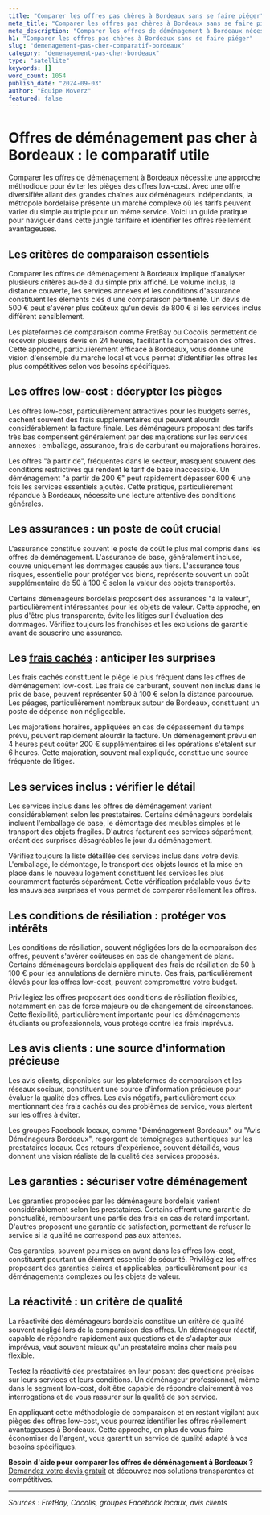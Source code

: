 ```yaml
---
title: "Comparer les offres pas chères à Bordeaux sans se faire piéger"
meta_title: "Comparer les offres pas chères à Bordeaux sans se faire piéger"
meta_description: "Comparer les offres de déménagement à Bordeaux nécessite une approche méthodique pour éviter les pièges des offres low-cost. Avec une offre diversifié."
h1: "Comparer les offres pas chères à Bordeaux sans se faire piéger"
slug: "demenagement-pas-cher-comparatif-bordeaux"
category: "demenagement-pas-cher-bordeaux"
type: "satellite"
keywords: []
word_count: 1054
publish_date: "2024-09-03"
author: "Équipe Moverz"
featured: false
---
```



# Offres de déménagement pas cher à Bordeaux : le comparatif utile

Comparer les offres de déménagement à Bordeaux nécessite une approche méthodique pour éviter les pièges des offres low-cost. Avec une offre diversifiée allant des grandes chaînes aux déménageurs indépendants, la métropole bordelaise présente un marché complexe où les tarifs peuvent varier du simple au triple pour un même service. Voici un guide pratique pour naviguer dans cette jungle tarifaire et identifier les offres réellement avantageuses.

## Les critères de comparaison essentiels

Comparer les offres de déménagement à Bordeaux implique d'analyser plusieurs critères au-delà du simple prix affiché. Le volume inclus, la distance couverte, les services annexes et les conditions d'assurance constituent les éléments clés d'une comparaison pertinente. Un devis de 500 € peut s'avérer plus coûteux qu'un devis de 800 € si les services inclus diffèrent sensiblement.

Les plateformes de comparaison comme FretBay ou Cocolis permettent de recevoir plusieurs devis en 24 heures, facilitant la comparaison des offres. Cette approche, particulièrement efficace à Bordeaux, vous donne une vision d'ensemble du marché local et vous permet d'identifier les offres les plus compétitives selon vos besoins spécifiques.

## Les offres low-cost : décrypter les pièges

Les offres low-cost, particulièrement attractives pour les budgets serrés, cachent souvent des frais supplémentaires qui peuvent alourdir considérablement la facture finale. Les déménageurs proposant des tarifs très bas compensent généralement par des majorations sur les services annexes : emballage, assurance, frais de carburant ou majorations horaires.

Les offres "à partir de", fréquentes dans le secteur, masquent souvent des conditions restrictives qui rendent le tarif de base inaccessible. Un déménagement "à partir de 200 €" peut rapidement dépasser 600 € une fois les services essentiels ajoutés. Cette pratique, particulièrement répandue à Bordeaux, nécessite une lecture attentive des conditions générales.

## Les assurances : un poste de coût crucial

L'assurance constitue souvent le poste de coût le plus mal compris dans les offres de déménagement. L'assurance de base, généralement incluse, couvre uniquement les dommages causés aux tiers. L'assurance tous risques, essentielle pour protéger vos biens, représente souvent un coût supplémentaire de 50 à 100 € selon la valeur des objets transportés.

Certains déménageurs bordelais proposent des assurances "à la valeur", particulièrement intéressantes pour les objets de valeur. Cette approche, en plus d'être plus transparente, évite les litiges sur l'évaluation des dommages. Vérifiez toujours les franchises et les exclusions de garantie avant de souscrire une assurance.

## Les [frais cachés](/blog/prix/frais-caches-demenagement) : anticiper les surprises

Les frais cachés constituent le piège le plus fréquent dans les offres de déménagement low-cost. Les frais de carburant, souvent non inclus dans le prix de base, peuvent représenter 50 à 100 € selon la distance parcourue. Les péages, particulièrement nombreux autour de Bordeaux, constituent un poste de dépense non négligeable.

Les majorations horaires, appliquées en cas de dépassement du temps prévu, peuvent rapidement alourdir la facture. Un déménagement prévu en 4 heures peut coûter 200 € supplémentaires si les opérations s'étalent sur 6 heures. Cette majoration, souvent mal expliquée, constitue une source fréquente de litiges.

## Les services inclus : vérifier le détail

Les services inclus dans les offres de déménagement varient considérablement selon les prestataires. Certains déménageurs bordelais incluent l'emballage de base, le démontage des meubles simples et le transport des objets fragiles. D'autres facturent ces services séparément, créant des surprises désagréables le jour du déménagement.

Vérifiez toujours la liste détaillée des services inclus dans votre devis. L'emballage, le démontage, le transport des objets lourds et la mise en place dans le nouveau logement constituent les services les plus couramment facturés séparément. Cette vérification préalable vous évite les mauvaises surprises et vous permet de comparer réellement les offres.

## Les conditions de résiliation : protéger vos intérêts

Les conditions de résiliation, souvent négligées lors de la comparaison des offres, peuvent s'avérer coûteuses en cas de changement de plans. Certains déménageurs bordelais appliquent des frais de résiliation de 50 à 100 € pour les annulations de dernière minute. Ces frais, particulièrement élevés pour les offres low-cost, peuvent compromettre votre budget.

Privilégiez les offres proposant des conditions de résiliation flexibles, notamment en cas de force majeure ou de changement de circonstances. Cette flexibilité, particulièrement importante pour les déménagements étudiants ou professionnels, vous protège contre les frais imprévus.

## Les avis clients : une source d'information précieuse

Les avis clients, disponibles sur les plateformes de comparaison et les réseaux sociaux, constituent une source d'information précieuse pour évaluer la qualité des offres. Les avis négatifs, particulièrement ceux mentionnant des frais cachés ou des problèmes de service, vous alertent sur les offres à éviter.

Les groupes Facebook locaux, comme "Déménagement Bordeaux" ou "Avis Déménageurs Bordeaux", regorgent de témoignages authentiques sur les prestataires locaux. Ces retours d'expérience, souvent détaillés, vous donnent une vision réaliste de la qualité des services proposés.

## Les garanties : sécuriser votre déménagement

Les garanties proposées par les déménageurs bordelais varient considérablement selon les prestataires. Certains offrent une garantie de ponctualité, remboursant une partie des frais en cas de retard important. D'autres proposent une garantie de satisfaction, permettant de refuser le service si la qualité ne correspond pas aux attentes.

Ces garanties, souvent peu mises en avant dans les offres low-cost, constituent pourtant un élément essentiel de sécurité. Privilégiez les offres proposant des garanties claires et applicables, particulièrement pour les déménagements complexes ou les objets de valeur.

## La réactivité : un critère de qualité

La réactivité des déménageurs bordelais constitue un critère de qualité souvent négligé lors de la comparaison des offres. Un déménageur réactif, capable de répondre rapidement aux questions et de s'adapter aux imprévus, vaut souvent mieux qu'un prestataire moins cher mais peu flexible.

Testez la réactivité des prestataires en leur posant des questions précises sur leurs services et leurs conditions. Un déménageur professionnel, même dans le segment low-cost, doit être capable de répondre clairement à vos interrogations et de vous rassurer sur la qualité de son service.

En appliquant cette méthodologie de comparaison et en restant vigilant aux pièges des offres low-cost, vous pourrez identifier les offres réellement avantageuses à Bordeaux. Cette approche, en plus de vous faire économiser de l'argent, vous garantit un service de qualité adapté à vos besoins spécifiques.

**Besoin d'aide pour comparer les offres de déménagement à Bordeaux ?** [Demandez votre devis gratuit](https://moverz-bordeaux.fr/devis) et découvrez nos solutions transparentes et compétitives.

---

*Sources : FretBay, Cocolis, groupes Facebook locaux, avis clients*

